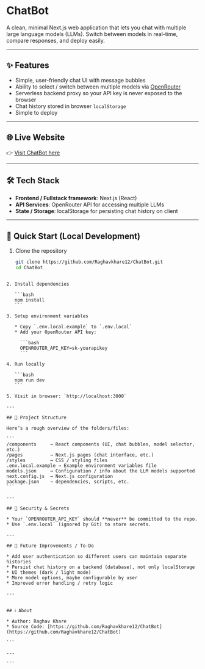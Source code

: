 # ChatBot

A clean, minimal Next.js web application that lets you chat with multiple large language models (LLMs). Switch between models in real-time, compare responses, and deploy easily.

---

## ✨ Features

- Simple, user-friendly chat UI with message bubbles  
- Ability to select / switch between multiple models via [OpenRouter](https://openrouter.ai)  
- Serverless backend proxy so your API key is never exposed to the browser  
- Chat history stored in browser `localStorage`  
- Simple to deploy  

---

## 🌐 Live Website

👉 [Visit ChatBot here](https://chat-bot-orcin-pi.vercel.app/)  

---

## 🛠️ Tech Stack

- **Frontend / Fullstack framework**: Next.js (React)  
- **API Services**: OpenRouter API for accessing multiple LLMs  
- **State / Storage**: localStorage for persisting chat history on client  

---

## 🚀 Quick Start (Local Development)

1. Clone the repository  
   ```bash
   git clone https://github.com/Raghavkhare12/ChatBot.git
   cd ChatBot
````

2. Install dependencies

   ```bash
   npm install
   ```

3. Setup environment variables

   * Copy `.env.local.example` to `.env.local`
   * Add your OpenRouter API key:

     ```bash
     OPENROUTER_API_KEY=sk-yourapikey
     ```

4. Run locally

   ```bash
   npm run dev
   ```

5. Visit in browser: `http://localhost:3000`

---

## 📁 Project Structure

Here’s a rough overview of the folders/files:

```
/components     → React components (UI, chat bubbles, model selector, etc.)
/pages          → Next.js pages (chat interface, etc.)
/styles         → CSS / styling files
.env.local.example → Example environment variables file
models.json     → Configuration / info about the LLM models supported
next.config.js  → Next.js configuration
package.json    → dependencies, scripts, etc.
```

---

## 🔐 Security & Secrets

* Your `OPENROUTER_API_KEY` should **never** be committed to the repo.
* Use `.env.local` (ignored by Git) to store secrets.

---

## 🧪 Future Improvements / To-Do

* Add user authentication so different users can maintain separate histories
* Persist chat history on a backend (database), not only localStorage
* UI themes (dark / light mode)
* More model options, maybe configurable by user
* Improved error handling / retry logic

---


## ℹ️ About

* Author: Raghav Khare
* Source Code: [https://github.com/Raghavkhare12/ChatBot](https://github.com/Raghavkhare12/ChatBot)

```

---

```
